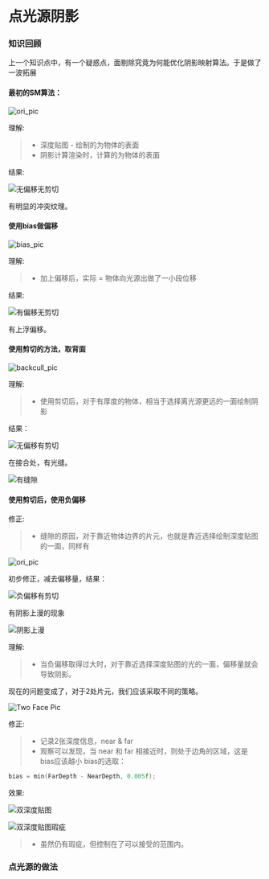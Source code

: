 ﻿# 点光源阴影

### 知识回顾
上一个知识点中，有一个疑惑点，面剔除究竟为何能优化阴影映射算法。于是做了一波拓展

#### 最初的SM算法：

![ori_pic](图片/ori_pic.png)

理解:
>* 深度贴图 - 绘制的为物体的表面
>* 阴影计算渲染时，计算的为物体的表面

结果:

![无偏移无剪切](图片/无偏移无剪切.png)

有明显的冲突纹理。

#### 使用bias做偏移

![bias_pic](图片/bias_pic.png)

理解:
>* 加上偏移后，实际 = 物体向光源出做了一小段位移

结果:

![有偏移无剪切](图片/有偏移无剪切.png)

有上浮偏移。

#### 使用剪切的方法，取背面

![backcull_pic](图片/backcull_pic.png)

理解:
>* 使用剪切后，对于有厚度的物体，相当于选择离光源更远的一面绘制阴影

结果：

![无偏移有剪切](图片/无偏移有剪切.png)

在接合处，有光缝。

![有缝隙](图片/有缝隙.png)

#### 使用剪切后，使用负偏移

修正:
>* 缝隙的原因，对于靠近物体边界的片元，也就是靠近选择绘制深度贴图的一面，同样有

![ori_pic](图片/ori_pic.png)

初步修正，减去偏移量，结果：

![负偏移有剪切](图片/负偏移有剪切.png)

有阴影上漫的现象

![阴影上漫](图片/阴影上漫.png)

理解:
>* 当负偏移取得过大时，对于靠近选择深度贴图的光的一面，偏移量就会导致阴影。

现在的问题变成了，对于2处片元，我们应该采取不同的策略。

![Two Face Pic](图片/two_face_pic.png)

修正:
>* 记录2张深度信息，near & far
>* 观察可以发现，当 near 和 far 相接近时，则处于边角的区域，这是bias应该越小
bias的选取：
```c++
bias = min(FarDepth - NearDepth, 0.005f);
```

效果:

![双深度贴图](图片/双深度贴图.png)

![双深度贴图瑕疵](图片/双深度贴图瑕疵.png)

>* 虽然仍有瑕疵，但控制在了可以接受的范围内。

### 点光源的做法

